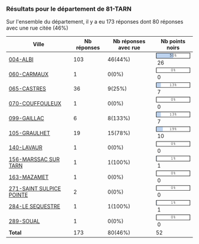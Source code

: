 ### Résultats pour le département de 81-TARN

Sur l'ensemble du département, il y a eu 173 réponses dont 80 réponses avec une rue citée (46%)

| Ville | Nb réponses | Nb réponses avec rue | Nb points noirs |
|-------------|-------------|----------------------|-----------------|
|<a href='004-ALBI.md'>004-ALBI</a>|103|46(44%)|<img src="../../img/bar_50.gif" />&nbsp;26|
|<a href='060-CARMAUX.md'>060-CARMAUX</a>|1|0(0%)|<img src="../../img/bar_0.gif" />&nbsp;0|
|<a href='065-CASTRES.md'>065-CASTRES</a>|36|9(25%)|<img src="../../img/bar_13.gif" />&nbsp;7|
|<a href='070-COUFFOULEUX.md'>070-COUFFOULEUX</a>|1|0(0%)|<img src="../../img/bar_0.gif" />&nbsp;0|
|<a href='099-GAILLAC.md'>099-GAILLAC</a>|6|8(133%)|<img src="../../img/bar_13.gif" />&nbsp;7|
|<a href='105-GRAULHET.md'>105-GRAULHET</a>|19|15(78%)|<img src="../../img/bar_19.gif" />&nbsp;10|
|<a href='140-LAVAUR.md'>140-LAVAUR</a>|1|0(0%)|<img src="../../img/bar_0.gif" />&nbsp;0|
|<a href='156-MARSSAC SUR TARN.md'>156-MARSSAC SUR TARN</a>|1|1(100%)|<img src="../../img/bar_1.gif" />&nbsp;1|
|<a href='163-MAZAMET.md'>163-MAZAMET</a>|1|0(0%)|<img src="../../img/bar_0.gif" />&nbsp;0|
|<a href='271-SAINT SULPICE POINTE.md'>271-SAINT SULPICE POINTE</a>|2|0(0%)|<img src="../../img/bar_0.gif" />&nbsp;0|
|<a href='284-LE SEQUESTRE.md'>284-LE SEQUESTRE</a>|1|1(100%)|<img src="../../img/bar_1.gif" />&nbsp;1|
|<a href='289-SOUAL.md'>289-SOUAL</a>|1|0(0%)|<img src="../../img/bar_0.gif" />&nbsp;0|
| **Total** |173|80(46%)|52|
